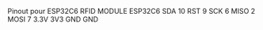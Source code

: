 Pinout pour ESP32C6 
RFID MODULE         ESP32C6
SDA                 10
RST                 9
SCK                 6
MISO                2
MOSI                7
3.3V                3V3
GND                 GND

